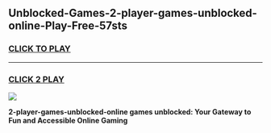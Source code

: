 
## Unblocked-Games-2-player-games-unblocked-online-Play-Free-57sts
<h3>
<a href="https://premium76.site?title=2-player-games-unblocked-online&ref=20A">CLICK TO PLAY</a></h3>
<hr>

<h3>
<a href="https://premium76.site?title=2-player-games-unblocked-online&ref=20A">CLICK 2 PLAY</a>
  
</h3>

<a href="https://premium76.site?title=2-player-games-unblocked-online&ref=20A"><img src="https://clearcache.store/games.png"></a>


**2-player-games-unblocked-online games unblocked: Your Gateway to Fun and Accessible Online Gaming**
